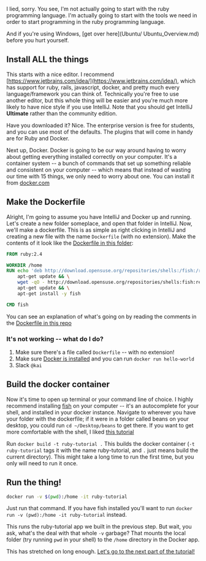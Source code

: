 I lied, sorry.
You see, I'm not actually going to start with the ruby programming language.
I'm actually going to start with the tools we need in order to start programming in the ruby programming language.

And if you're using Windows, [get over here](Ubuntu/  Ubuntu_Overview.md) before you hurt yourself.

## Install ALL the things

This starts with a nice editor. 
I recommend [https://www.jetbrains.com/idea/](https://www.jetbrains.com/idea/), which has support for ruby, rails, javascript, docker, and pretty much every language/framework you can think of.
Technically you're free to use another editor, but this whole thing will be easier and you're much more likely to have nice style if you use IntelliJ.
Note that you should get IntelliJ **Ultimate** rather than the community edition.

Have you downloaded it? Nice. The enterprise version is free for students, and you can use most of the defaults. 
The plugins that will come in handy are for Ruby and Docker. 

Next up, Docker.
Docker is going to be our way around having to worry about getting everything installed correctly on your computer. 
It's a container system -- a bunch of commands that set up something reliable and consistent on your computer -- which means that instead of wasting our time with 15 things, we only need to worry about one. 
You can install it from [docker.com](https://www.docker.com/docker-mac)


## Make the Dockerfile

Alright, I'm going to assume you have IntelliJ and Docker up and running.
Let's create a new folder someplace, and open that folder in IntelliJ.
Now, we'll make a dockerfile.
This is as simple as right clicking in IntelliJ and creating a new file with the name `Dockerfile` (with no extension).
Make the contents of it look like the [Dockerfile in this folder](Dockerfile):
```dockerfile
FROM ruby:2.4

WORKDIR /home
RUN echo 'deb http://download.opensuse.org/repositories/shells:/fish:/release:/2/Debian_8.0/ /' >> /etc/apt/sources.list.d/fish.list && \
    apt-get update && \
    wget -qO - http://download.opensuse.org/repositories/shells:fish:release:2/Debian_8.0/Release.key | apt-key add - && \
    apt-get update && \
    apt-get install -y fish

CMD fish
```
You can see an explanation of what's going on by reading the comments in the [Dockerfile in this repo](Dockerfile)

### It's not working -- what do I do?
1. Make sure there's a file called `Dockerfile` -- with no extension!
2. Make sure [Docker is installed](https://docs.docker.com/get-started/#setup) and you can run `docker run hello-world
`
3. Slack `@kai`

## Build the docker container

Now it's time to open up terminal or your command line of choice.
I highly recommend installing [fish](https://fishshell.com/) on your computer -- it's an autocomplete for your shell, and installed in your docker instance.
Navigate to wherever you have your folder with the dockerfile; if it were in a folder called beans on your desktop, you could run `cd ~/Desktop/beans` to get there. 
If you want to get more comfortable with the shell, I liked [this tutorial](https://computers.tutsplus.com/tutorials/navigating-the-terminal-a-gentle-introduction--mac-3855)

Run `docker build -t ruby-tutorial .`
This builds the docker container (`-t ruby-tutorial` tags it with the name ruby-tutorial, and `.` just means build the current directory).
This might take a long time to run the first time, but you only will need to run it once.

## Run the thing!
```bash
docker run -v $(pwd):/home -it ruby-tutorial
```
Just run that command.
If you have fish installed you'll want to run `docker run -v (pwd):/home -it ruby-tutorial` instead.

This runs the ruby-tutorial app we built in the previous step. 
But wait, you ask, what's the deal with that whole `-v` garbage?
That mounts the local folder (try running `pwd` in your shell) to the `/home` directory in the Docker app.

This has stretched on long enough. 
[Let's go to the next part of the tutorial!](ruby-02.md)  

